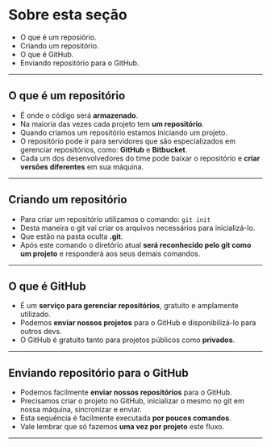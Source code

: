 # Sobre esta seção

- O que é um reposiório.
- Criando um repositório.
- O que é GitHub.
- Enviando repositório para o GitHub.

---

## O que é um repositório

- É onde o código será **armazenado**.
- Na maioria das vezes cada projeto tem **um repositório**.
- Quando criamos um repositório estamos iniciando um projeto.
- O repositório pode ir para servidores que são especializados em gerenciar repositórios, como: **GitHub** e **Bitbucket**.
- Cada um dos desenvolvedores do time pode baixar o repositório e **criar versões diferentes** em sua máquina.

---

## Criando um repositório

- Para criar um repositório utilizamos o comando: `git init`
- Desta maneira o git vai criar os arquivos necessários para inicializá-lo.
- Que estão na pasta oculta **.git**.
- Após este comando o diretório atual **será reconhecido pelo git como um projeto** e responderá aos seus demais comandos.

---

## O que é GitHub

- É um **serviço para gerenciar repositórios**, gratuito e amplamente utilizado.
- Podemos **enviar nossos projetos** para o GitHub e disponibilizá-lo para outros devs.
- O GitHub é gratuito tanto para projetos públicos como **privados**.

---

## Enviando repositório para o GitHub

- Podemos facilmente **enviar nossos repositórios** para o GitHub.
- Precisamos criar o projeto no GitHub, inicializar o mesmo no git em nossa máquina, sincronizar e enviar.
- Esta sequência é facilmente executada **por poucos comandos**.
- Vale lembrar que só fazemos **uma vez por projeto** este fluxo.

---
